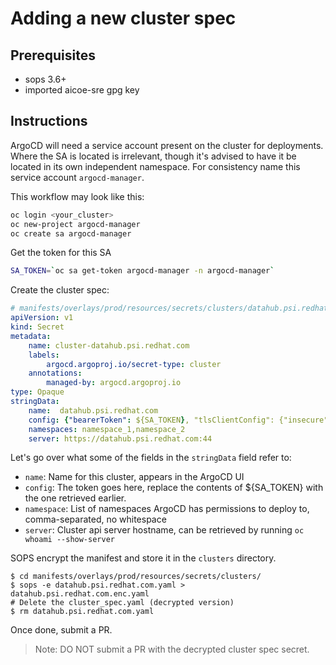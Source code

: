 # Adding a new cluster spec

## Prerequisites

* sops 3.6+
* imported aicoe-sre gpg key

## Instructions

ArgoCD will need a service account present on the cluster for deployments. Where the SA is located is irrelevant, though it's advised to have it be located in its own independent namespace. For consistency name this service account `argocd-manager`.

This workflow may look like this:

```bash
oc login <your_cluster>
oc new-project argocd-manager
oc create sa argocd-manager
```

Get the token for this SA

```bash
SA_TOKEN=`oc sa get-token argocd-manager -n argocd-manager`
```

Create the cluster spec:
```yaml
# manifests/overlays/prod/resources/secrets/clusters/datahub.psi.redhat.com.yaml
apiVersion: v1
kind: Secret
metadata:
    name: cluster-datahub.psi.redhat.com
    labels:
        argocd.argoproj.io/secret-type: cluster
    annotations:
        managed-by: argocd.argoproj.io
type: Opaque
stringData:
    name:  datahub.psi.redhat.com
    config: {"bearerToken": ${SA_TOKEN}, "tlsClientConfig": {"insecure": true}}
    namespaces: namespace_1,namespace_2
    server: https://datahub.psi.redhat.com:44
```

Let's go over what some of the fields in the `stringData` field refer to:
- `name`: Name for this cluster, appears in the ArgoCD UI
- `config`: The token goes here, replace the contents of ${SA_TOKEN} with the one retrieved earlier.
- `namespace`: List of namespaces ArgoCD has permissions to deploy to, comma-separated, no whitespace
- `server`: Cluster api server hostname, can be retrieved by running `oc whoami --show-server`

SOPS encrypt the manifest and store it in the `clusters` directory.
```
$ cd manifests/overlays/prod/resources/secrets/clusters/
$ sops -e datahub.psi.redhat.com.yaml > datahub.psi.redhat.com.enc.yaml
# Delete the cluster_spec.yaml (decrypted version)
$ rm datahub.psi.redhat.com.yaml
```

Once done, submit a PR.

> Note: DO NOT submit a PR with the decrypted cluster spec secret.
